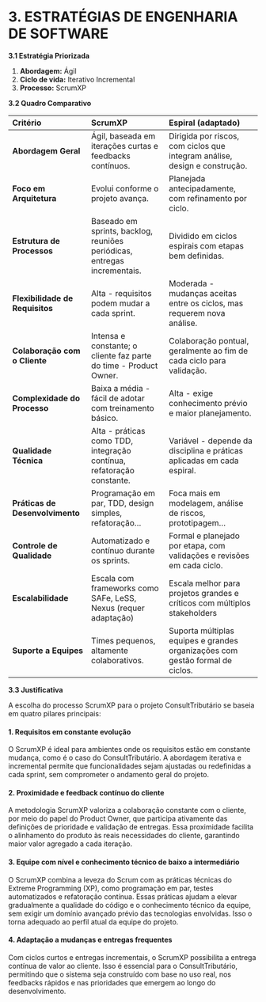 # **3\.  ESTRATÉGIAS DE ENGENHARIA DE SOFTWARE**

**3.1  Estratégia Priorizada**

1. **Abordagem:** Ágil  
2. **Ciclo de vida:** Iterativo Incremental   
3. **Processo:** ScrumXP

**3.2  Quadro Comparativo**

| Critério | ScrumXP | Espiral (adaptado) |
| :---- | :---- | :---- |
| **Abordagem  Geral** | Ágil, baseada em iterações curtas e feedbacks contínuos. | Dirigida por riscos, com ciclos que integram análise, design e construção. |
| **Foco em  Arquitetura** | Evolui conforme o projeto avança. | Planejada antecipadamente, com refinamento por ciclo. |
| **Estrutura de Processos** | Baseado em sprints, backlog, reuniões periódicas, entregas incrementais. | Dividido em ciclos espirais com etapas bem definidas. |
| **Flexibilidade de Requisitos** | Alta \- requisitos podem mudar a cada sprint. | Moderada \- mudanças aceitas entre os ciclos, mas requerem nova análise. |
| **Colaboração com o Cliente** | Intensa e constante; o cliente faz parte do time \- Product Owner. | Colaboração pontual, geralmente ao fim de cada ciclo para validação. |
| **Complexidade do Processo** | Baixa a média \- fácil de adotar com treinamento básico. | Alta \- exige conhecimento prévio e maior planejamento. |
| **Qualidade Técnica** | Alta \- práticas como TDD, integração contínua, refatoração constante. | Variável \- depende da disciplina e práticas aplicadas em cada espiral. |
| **Práticas de Desenvolvimento** | Programação em par,  TDD, design simples, refatoração… | Foca mais em modelagem, análise de riscos, prototipagem… |
| **Controle de  Qualidade** | Automatizado e contínuo durante os sprints. | Formal e planejado por etapa, com validações e revisões em cada ciclo. |
| **Escalabilidade** | Escala com frameworks como SAFe, LeSS, Nexus (requer adaptação) | Escala melhor para projetos grandes e críticos com múltiplos stakeholders |
| **Suporte a  Equipes** | Times pequenos, altamente colaborativos. | Suporta múltiplas equipes e grandes organizações com gestão formal de ciclos. |

**3.3 Justificativa**

A escolha do processo ScrumXP para o projeto ConsultTributário se baseia em quatro pilares principais:

#### 1. **Requisitos em constante evolução** 

O ScrumXP é ideal para ambientes onde os requisitos estão em constante mudança, como é o caso do ConsultTributário. A abordagem iterativa e incremental permite que funcionalidades sejam ajustadas ou redefinidas a cada sprint, sem comprometer o andamento geral do projeto.

#### 2. **Proximidade e feedback contínuo do cliente**

A metodologia ScrumXP valoriza a colaboração constante com o cliente, por meio do papel do Product Owner, que participa ativamente das definições de prioridade e validação de entregas. Essa proximidade facilita o alinhamento do produto às reais necessidades do cliente, garantindo maior valor agregado a cada iteração.

#### 3. **Equipe com nível e conhecimento técnico de baixo a intermediário**

O ScrumXP combina a leveza do Scrum com as práticas técnicas do Extreme Programming (XP), como programação em par, testes automatizados e refatoração contínua. Essas práticas ajudam a elevar gradualmente a qualidade do código e o conhecimento técnico da equipe, sem exigir um domínio avançado prévio das tecnologias envolvidas. Isso o torna adequado ao perfil atual da equipe do projeto.

#### 4. **Adaptação a mudanças e entregas frequentes**

Com ciclos curtos e entregas incrementais, o ScrumXP possibilita a entrega contínua de valor ao cliente. Isso é essencial para o ConsultTributário, permitindo que o sistema seja construído com base no uso real, nos feedbacks rápidos e nas prioridades que emergem ao longo do desenvolvimento.